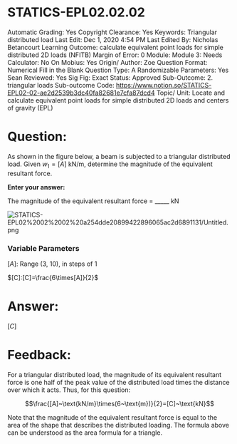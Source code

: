 # STATICS-EPL02.02.02

Automatic Grading: Yes
Copyright Clearance: Yes
Keywords: Triangular distributed load
Last Edit: Dec 1, 2020 4:54 PM
Last Edited By: Nicholas Betancourt
Learning Outcome: calculate equivalent point loads for simple distributed 2D loads (NFITB)
Margin of Error: 0
Module: Module 3:
Needs Calculator: No
On Mobius: Yes
Origin/ Author: Zoe
Question Format: Numerical Fill in the Blank
Question Type: A
Randomizable Parameters: Yes
Sean Reviewed: Yes
Sig Fig: Exact
Status: Approved
Sub-Outcome: 2. triangular loads
Sub-outcome Code: https://www.notion.so/STATICS-EPL02-02-ae2d2539b3dc40fa82681e7cfa87dcd4
Topic/ Unit: Locate and calculate equivalent point loads for simple distributed 2D loads and centers of gravity (EPL)

# Question:

As shown in the figure below, a beam is subjected to a triangular distributed load. Given $w_1=[A]~\text{kN/m}$, determine the magnitude of the equivalent resultant force.

**Enter your answer:** 

The magnitude of the equivalent resultant force =  _____ $\text{kN}$

![STATICS-EPL02%2002%2002%20a254dde20899422896065ac2d6891131/Untitled.png](STATICS-EPL02%2002%2002%20a254dde20899422896065ac2d6891131/Untitled.png)

### **Variable Parameters**

$[A]:$ Range (3, 10), in steps of 1

$[C]:[C]=\frac{6\times[A]}{2}$ 

# Answer:

$[C]$

# Feedback:

For a triangular distributed load, the magnitude of its equivalent resultant force is one half of the peak value of the distributed load times the distance over which it acts. Thus, for this question:

$$\frac{[A]~\text{kN/m}\times(6~\text{m})}{2}=[C]~\text{kN}$$

Note that the magnitude of the equivalent resultant force is equal to the area of the shape that describes the distributed loading. The formula above can be understood as the area formula for a triangle.